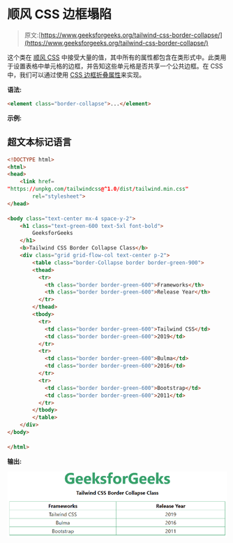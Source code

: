 # 顺风 CSS 边框塌陷

> 原文:[https://www.geeksforgeeks.org/tailwind-css-border-collapse/](https://www.geeksforgeeks.org/tailwind-css-border-collapse/)

这个类在 [<u>顺风 CSS</u>](https://www.geeksforgeeks.org/css-tailwind-introduction/) 中接受大量的值，其中所有的属性都包含在类形式中。此类用于设置表格中单元格的边框，并告知这些单元格是否共享一个公共边框。在 CSS 中，我们可以通过使用 [CSS 边框折叠属性](https://www.geeksforgeeks.org/css-border-collapse-property/)来实现。

**语法:**

```html
<element class="border-collapse">...</element>
```

**示例:**

## 超文本标记语言

```html
<!DOCTYPE html> 
<html>
<head> 
    <link href= 
"https://unpkg.com/tailwindcss@^1.0/dist/tailwind.min.css"
        rel="stylesheet"> 
</head> 

<body class="text-center mx-4 space-y-2"> 
    <h1 class="text-green-600 text-5xl font-bold"> 
        GeeksforGeeks 
    </h1> 
    <b>Tailwind CSS Border Collapse Class</b> 
    <div class="grid grid-flow-col text-center p-2"> 
        <table class="border-Collapse border border-green-900">
        <thead>
          <tr>
            <th class="border border-green-600">Frameworks</th>
            <th class="border border-green-600">Release Year</th>
          </tr>
        </thead>
        <tbody>
          <tr>
            <td class="border border-green-600">Tailwind CSS</td>
            <td class="border border-green-600">2019</td>
          </tr>
          <tr>
            <td class="border border-green-600">Bulma</td>
            <td class="border border-green-600">2016</td>
          </tr>
          <tr>
            <td class="border border-green-600">Bootstrap</td>
            <td class="border border-green-600">2011</td>
          </tr>
        </tbody>
        </table>
    </div> 
</body> 

</html> 
```

**输出:**

![](img/7cbc451da5dc093f318cc1e339c12311.png)